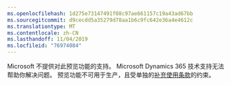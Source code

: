 ```yaml
---
ms.openlocfilehash: 1d275e73147491f08c97ae661157c19a43ad67bb
ms.sourcegitcommit: d9cecdd5a35279d78aa1b6c9fc642e36a4e4612c
ms.translationtype: MT
ms.contentlocale: zh-CN
ms.lasthandoff: 11/04/2019
ms.locfileid: "76974084"
---
```

Microsoft 不提供对此预览功能的支持。 Microsoft Dynamics 365 技术支持无法帮助你解决问题。 预览功能不可用于生产，且受单独的[补充使用条款](https://go.microsoft.com/fwlink/p/?LinkId=511446)的约束。